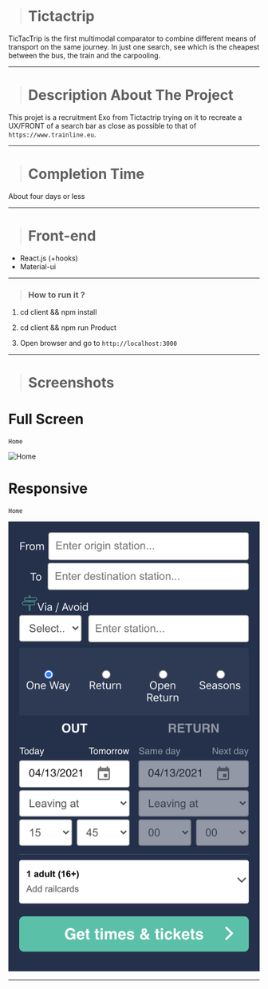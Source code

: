 > # Tictactrip

TicTacTrip is the first multimodal comparator to combine different means of transport on the same journey. In just one search, see which is the cheapest between the bus, the train and the carpooling.

<hr>

> # Description About The Project

This projet is a recruitment Exo from Tictactrip trying on it to recreate a UX/FRONT of a search bar as close as possible to that of `https://www.trainline.eu`.

<hr>

> # Completion Time

About four days or less

<hr>

> # Front-end

- React.js (+hooks)
- Material-ui

<hr>

> ### How to run it ?

   1. cd client && npm install

   2. cd client && npm run Product

   3. Open browser and go to `http://localhost:3000`

<hr>

># Screenshots 

# Full Screen
 ```
 Home
 ```
![Home](./preview/home.png)

# Responsive
 ```
 Home
 ```
![Home](./preview/home_Rsp.png)

<hr>